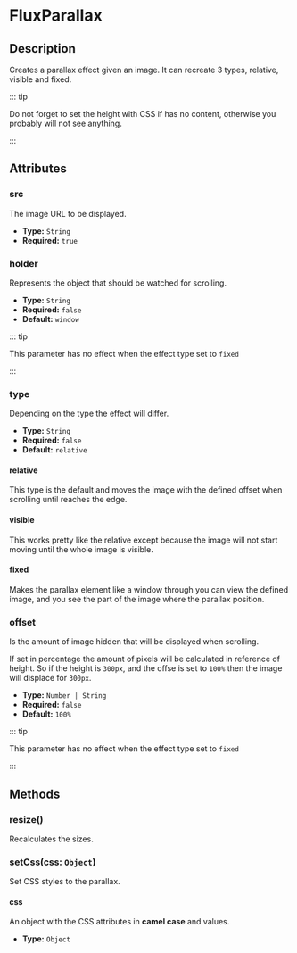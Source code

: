 ---
---

# FluxParallax

## Description

Creates a parallax effect given an image. It can recreate 3 types, relative, visible and fixed.

::: tip

Do not forget to set the height with CSS if has no content, otherwise you probably will not see anything.

:::

## Attributes

### src

The image URL to be displayed.

- **Type:** `String`
- **Required:** `true`

### holder

Represents the object that should be watched for scrolling.

- **Type:** `String`
- **Required:** `false`
- **Default:** `window`

::: tip

This parameter has no effect when the effect type set to `fixed`

:::

### type

Depending on the type the effect will differ.

- **Type:** `String`
- **Required:** `false`
- **Default:** `relative`

#### relative

This type is the default and moves the image with the defined offset when scrolling until reaches the edge.

#### visible

This works pretty like the relative except because the image will not start moving until the whole image is visible.

#### fixed

Makes the parallax element like a window through you can view the defined image, and you see the part of the image where the parallax position.

### offset

Is the amount of image hidden that will be displayed when scrolling.

If set in percentage the amount of pixels will be calculated in reference of height. So if the height is `300px`, and the offse is set to `100%` then the image will displace for `300px`.

- **Type:** `Number | String`
- **Required:** `false`
- **Default:** `100%`

::: tip

This parameter has no effect when the effect type set to `fixed`

:::

## Methods

### resize()

Recalculates the sizes.

### setCss(css: `Object`)

Set CSS styles to the parallax.

#### css

An object with the CSS attributes in **camel case** and values.

* **Type:** `Object`
